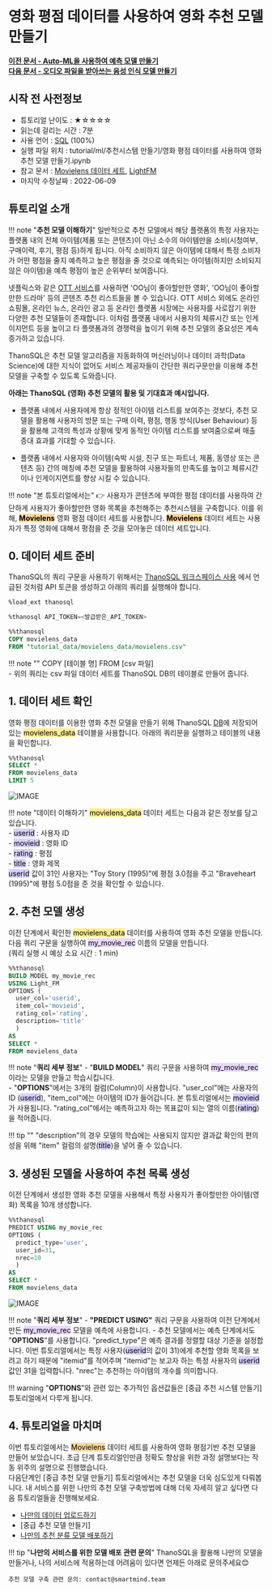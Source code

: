 
# __영화 평점 데이터를 사용하여 영화 추천 모델 만들기__

**[이전 문서 - Auto-ML을 사용하여 예측 모델 만들기](/tutorials/thanosql_ml/regression/automl_regression/)** <br>
**[다음 문서 - 오디오 파일을 받아쓰는 음성 인식 모델 만들기](/tutorials/thanosql_ml/audio_recognition/audio_recognition_wav2vec/)**

## 시작 전 사전정보
- 튜토리얼 난이도 : ★☆☆☆☆
- 읽는데 걸리는 시간 : 7분
- 사용 언어 : [SQL](https://ko.wikipedia.org/wiki/SQL) (100%)
- 실행 파일 위치 : tutorial/ml/추천시스템 만들기/영화 평점 데이터를 사용하여 영화 추천 모델 만들기.ipynb
- 참고 문서 : [Movielens 데이터 세트](https://grouplens.org/datasets/movielens/), [LightFM](https://making.lyst.com/lightfm/docs/home.html)
- 마지막 수정날짜 : 2022-06-09

## 튜토리얼 소개

!!! note "__추천 모델 이해하기__"
     일반적으로 추천 모델에서 해당 플랫폼의 특정 사용자는 플랫폼 내의 전체 아이템(제품 또는 콘텐츠)이 아닌 소수의 아이템만을 소비(시청여부, 구매이력, 후기, 평점 등)하게 됩니다. 아직 소비하지 않은 아이템에 대해서 특정 소비자가 어떤 평점을 줄지 예측하고 높은 평점을 줄 것으로 예측되는 아이템(하지만 소비되지 않은 아이템)을 예측 평점이 높은 순위부터 보여줍니다. 

넷플릭스와 같은 [OTT 서비스](https://ko.wikipedia.org/wiki/OTT_%EC%84%9C%EB%B9%84%EC%8A%A4)를 사용하면 'OO님이 좋아할만한 영화', 'OO님이 좋아할만한 드라마' 등의 콘텐츠 추천 리스트들을 볼 수 있습니다. OTT 서비스 외에도 온라인 쇼핑몰, 온라인 뉴스, 온라인 광고 등 온라인 플랫폼 시장에는 사용자를 사로잡기 위한 다양한 추천 모델들이 존재합니다. 이처럼 플랫폼 내에서 사용자의 체류시간 또는 인게이지먼트 등을 높이고 타 플랫폼과의 경쟁력을 높이기 위해 추천 모델의 중요성은 계속 증가하고 있습니다.

ThanoSQL은 추천 모델 알고리즘을 자동화하여 머신러닝이나 데이터 과학(Data Science)에 대한 지식이 없어도 서비스 제공자들이 간단한 쿼리구문만을 이용해 추천 모델을 구축할 수 있도록 도와줍니다.  

__아래는 ThanoSQL (영화) 추천 모델의 활용 및 기대효과 예시입니다.__

- 플랫폼 내에서 사용자에게 항상 정적인 아이템 리스트를 보여주는 것보다, 추천 모델을 활용해 사용자의 방문 또는 구매 이력, 평점, 행동 방식(User Behaviour) 등을 활용해 고객의 특성과 상황에 맞게 동적인 아이템 리스트를 보여줌으로써 매출 증대 효과를 기대할 수 있습니다.    

- 플랫폼 내에서 사용자와 아이템(숙박 시설, 친구 또는 파트너, 제품, 동영상 또는 콘텐츠 등) 간의 매칭에 추천 모델을 활용하여 사용자들의 만족도를 높이고 체류시간이나 인게이지먼트를 향상 시킬 수 있습니다. 

!!! note "본 튜토리얼에서는"
    :point_right: 사용자가 콘텐츠에 부여한 평점 데이터를 사용하여 간단하게 사용자가 좋아할만한 영화 목록을 추천해주는 추천시스템을 구축합니다. 이를 위해, <mark style="background-color:#FFD79C">__Movielens__</mark> 영화 평점 데이터 세트를 사용합니다. <mark style="background-color:#FFD79C">__Movielens__</mark> 데이터 세트는 사용자가 특정 영화에 대해서 평점을 준 것을 모아놓은 데이터 세트입니다. <br>

## __0. 데이터 세트 준비__

ThanoSQL의 쿼리 구문을 사용하기 위해서는 [ThanoSQL 워크스페이스 사용](/quick_start/how_to_use_ThanoSQL/#5-thanosql)
에서 언급된 것처럼 API 토큰을 생성하고 아래의 쿼리를 실행해야 합니다.   

```sql
%load_ext thanosql
```
```sql
%thanosql API_TOKEN=<발급받은_API_TOKEN>
```
```sql
%%thanosql
COPY movielens_data 
FROM "tutorial_data/movielens_data/movielens.csv"
```

!!! note "" 
    COPY [테이블 명] FROM [csv 파일]  
    - 위의 쿼리는 csv 파일 데이터 세트를 ThanoSQL DB의 테이블로 만들어 줍니다.



## __1. 데이터 세트 확인__

영화 평점 데이터를 이용한 영화 추천 모델을 만들기 위해 ThanoSQL [DB](https://ko.wikipedia.org/wiki/%EB%8D%B0%EC%9D%B4%ED%84%B0%EB%B2%A0%EC%9D%B4%EC%8A%A4)에 저장되어 있는 <mark style="background-color:#FFEC92 ">movielens_data</mark> 테이블을 사용합니다. 아래의 쿼리문을 실행하고 테이블의 내용을 확인합니다.

```sql
%%thanosql 
SELECT * 
FROM movielens_data 
LIMIT 5
```
![IMAGE](/img/recommendation_lfm_img1.png)

!!! note "데이터 이해하기"
    <mark style="background-color:#FFEC92 ">movielens_data</mark> 데이터 세트는 다음과 같은 정보를 담고 있습니다.  
    - <mark style="background-color:#D7D0FF ">userid</mark> : 사용자 ID   
    - <mark style="background-color:#D7D0FF ">movieid</mark> : 영화 ID  
    - <mark style="background-color:#D7D0FF ">rating</mark> : 평점   
    - <mark style="background-color:#D7D0FF ">title</mark> : 영화 제목  
    <mark style="background-color:#D7D0FF ">userid</mark> 값이 31인 사용자는 "Toy Story (1995)"에 평점 3.0점을 주고 "Braveheart (1995)"에 평점 5.0점을 준 것을 확인할 수 있습니다. 


## __2. 추천 모델 생성__

이전 단계에서 확인한 <mark style="background-color:#FFEC92 ">movielens_data</mark> 데이터를 사용하여 영화 추천 모델을 만듭니다. 다음 쿼리 구문을 실행하여 <mark style="background-color:#E9D7FD ">my_movie_rec</mark> 이름의 모델을 만듭니다.  
(쿼리 실행 시 예상 소요 시간 : 1 min)

```sql
%%thanosql
BUILD MODEL my_movie_rec
USING Light_FM
OPTIONS (
  user_col='userid',   
  item_col='movieid',
  rating_col='rating',
  description='title'
  )
AS 
SELECT * 
FROM movielens_data
```

!!! note "__쿼리 세부 정보__"
    - "__BUILD MODEL__" 쿼리 구문을 사용하여 <mark style="background-color:#E9D7FD ">my_movie_rec</mark> 이라는 모델을 만들고 학습시킵니다. <br>
    - "__OPTIONS__"에서는 3개의 컬럼(Column)이 사용합니다. "user_col"에는 사용자의 ID (<mark style="background-color:#D7D0FF ">userid</mark>), "item_col"에는 아이템의 ID가 들어갑니다. 본 튜토리얼에서는 <mark style="background-color:#D7D0FF ">movieid</mark>가 사용됩니다. "rating_col"에서는 예측하고자 하는 목표값이 되는 열의 이름(<mark style="background-color:#D7D0FF ">rating</mark>)을 적어줍니다.   

!!! tip ""
    "description"의 경우 모델의 학습에는 사용되지 않지만 결과값 확인의 편의성을 위해 "item" 컬럼의 설명(<mark style="background-color:#D7D0FF ">title</mark>)을 넣어 줄 수 있습니다. 

## __3. 생성된 모델을 사용하여 추천 목록 생성__

이전 단계에서 생성한 영화 추천 모델을 사용해서 특정 사용자가 좋아할만한 아이템(영화) 목록을 10개 생성합니다.

```sql
%%thanosql
PREDICT USING my_movie_rec
OPTIONS (
  predict_type='user', 
  user_id=31, 
  nrec=10
  )
AS 
SELECT * 
FROM movielens_data
```
![IMAGE](/img/recommendation_lfm_img2.png)

!!! note "__쿼리 세부 정보__" 
    - __"PREDICT USING"__ 쿼리 구문을 사용하여 이전 단계에서 만든 <mark style="background-color:#E9D7FD ">my_movie_rec</mark> 모델을 예측에 사용합니다. 
    - 추천 모델에서는 예측 단계에서도 "__OPTIONS__"를 사용합니다. "predict_type"은 예측 결과를 정렬할 대상 기준을 설정합니다. 이번 튜토리얼에서는 특정 사용자(<mark style="background-color:#D7D0FF ">userid</mark>의 값이 31)에게 추천할 영화 목록을 보려고 하기 때문에 "itemid"를 적어주며 "itemid"는 보고자 하는 특정 사용자의 <mark style="background-color:#D7D0FF ">userid</mark>값인 31을 입력합니다. "nrec"는 추천하는 아이템의 개수를 의미합니다. 

!!! warning
    "__OPTIONS__"와 관련 있는 추가적인 옵션값들은 [중급 추천 시스템 만들기] 튜토리얼에서 다루게 됩니다.


## __4. 튜토리얼을 마치며__ 

이번 튜토리얼에서는 <mark style="background-color:#FFD79C">Movielens</mark> 데이터 세트를 사용하여 영화 평점기반 추천 모델을 만들어 보았습니다. 초급 단계 튜토리얼인만큼 정확도 향상을 위한 과정 설명보다는 작동 위주의 설명으로 진행했습니다. <br>
다음단계인  [중급 추천 모델 만들기] 튜토리얼에서는 추천 모델을 더욱 심도있게 다뤄봅니다. 내 서비스를 위한 나만의 추천 모델 구축방법에 대해 더욱 자세히 알고 싶다면 다음 튜토리얼들을 진행해보세요. <br>

* [나만의 데이터 업로드하기](/how-to_guides/ThanoSQL_connecting/data_upload/)
* [중급 추천 모델 만들기]
* [나만의 추천 분류 모델 배포하기](/how-to_guides/thanosql_api/rest_api_thanosql_query/)

   
!!! tip "__나만의 서비스를 위한 모델 배포 관련 문의__"
    ThanoSQL을 활용해 나만의 모델을 만들거나, 나의 서비스에 적용하는데 어려움이 있다면 언제든 아래로 문의주세요😊

    추천 모델 구축 관련 문의: contact@smartmind.team
